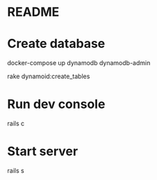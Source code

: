 # README
# Create database
docker-compose up dynamodb dynamodb-admin

rake dynamoid:create_tables

# Run dev console

rails c

# Start server

rails s
